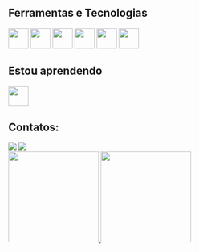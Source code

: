 ## Ferramentas e Tecnologias

<img loading="lazy"  src="https://cdn.jsdelivr.net/gh/devicons/devicon/icons/java/java-original.svg" width="40" height="40" /> <img loading="lazy"   src="https://cdn.jsdelivr.net/gh/devicons/devicon/icons/spring/spring-original-wordmark.svg" width="40" height="40"/> <img loading="lazy" src="https://cdn.jsdelivr.net/gh/devicons/devicon/icons/mysql/mysql-original-wordmark.svg" width="40" height="40"  /> <img loading="lazy"  src="https://cdn.jsdelivr.net/gh/devicons/devicon/icons/css3/css3-original.svg" width="40" height="40" /> <img loading="lazy"  src="https://cdn.jsdelivr.net/gh/devicons/devicon/icons/html5/html5-original.svg" width="40" height="40" /> <img loading="lazy"  src="https://cdn.jsdelivr.net/gh/devicons/devicon/icons/javascript/javascript-original.svg" width="40" height="40" />


## Estou aprendendo

<img loading="lazy" src="https://cdn.jsdelivr.net/gh/devicons/devicon/icons/angularjs/angularjs-original.svg" width="40" height="40"/>
 
 ## Contatos:

<div>
<a href = "mailto:rayzalimati@gmail.com"><img loading="lazy" src="https://img.shields.io/badge/Gmail-D14836?style=for-the-badge&logo=gmail&logoColor=white" target="_blank"></a>
<a href="https://www.linkedin.com/in/rayzalimadev" target="_blank"><img loading="lazy" src="https://img.shields.io/badge/-LinkedIn-%230077B5?style=for-the-badge&logo=linkedin&logoColor=white" target="_blank"></a>   
</div>

<div>
<a href="https://github.com/seu-usuário-aqui">
<img loading="lazy" height="180em" src="https://github-readme-stats.vercel.app/api/top-langs/?username=RayzaDev&layout=compact&langs_count=7&theme=dracula"/>
<img loading="lazy" height="180em" src="https://github-readme-stats.vercel.app/api?username=RayzaDev&show_icons=true&theme=dracula&include_all_commits=true&count_private=true"/>
</div>
